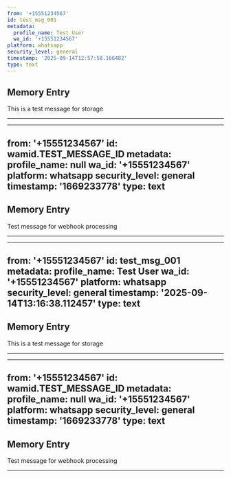 ```yaml
---
from: '+15551234567'
id: test_msg_001
metadata:
  profile_name: Test User
  wa_id: '+15551234567'
platform: whatsapp
security_level: general
timestamp: '2025-09-14T12:57:58.166482'
type: text
---
```


## Memory Entry

This is a test message for storage

---

---
from: '+15551234567'
id: wamid.TEST_MESSAGE_ID
metadata:
  profile_name: null
  wa_id: '+15551234567'
platform: whatsapp
security_level: general
timestamp: '1669233778'
type: text
---

## Memory Entry

Test message for webhook processing

---

---
from: '+15551234567'
id: test_msg_001
metadata:
  profile_name: Test User
  wa_id: '+15551234567'
platform: whatsapp
security_level: general
timestamp: '2025-09-14T13:16:38.112457'
type: text
---

## Memory Entry

This is a test message for storage

---

---
from: '+15551234567'
id: wamid.TEST_MESSAGE_ID
metadata:
  profile_name: null
  wa_id: '+15551234567'
platform: whatsapp
security_level: general
timestamp: '1669233778'
type: text
---

## Memory Entry

Test message for webhook processing

---


